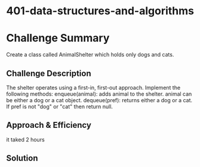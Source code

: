 # 401-data-structures-and-algorithms

# Challenge Summary

Create a class called AnimalShelter which holds only dogs and cats.

## Challenge Description

The shelter operates using a first-in, first-out approach.
Implement the following methods:
enqueue(animal): adds animal to the shelter. animal can be either a dog or a cat object.
dequeue(pref): returns either a dog or a cat. If pref is not "dog" or "cat" then return null.

## Approach & Efficiency
it taked 2 hours 

## Solution


